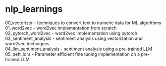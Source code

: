 # nlp_learnings

00_vectorizer - techniques to convert text to numeric data for ML algorithms \
01_word2vec - word2vec implementation from scratch \
02_pytorch_word2vec - word2vec implementation using pytorch \
03_sentiment_analysis - sentiment analysis using vectorization and word2vec techniques \
04_llm_sentiment_analysis - sentiment analysis using a pre-trained LLM \
05_peft_lora - Parameter efficient fine tuning implementation on a pre-trained LLM
